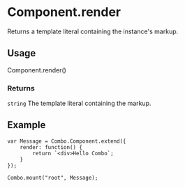 # Component.render

Returns a template literal containing the instance's markup.

## Usage

Component.render()

### Returns

`string` The template literal containing the markup.

## Example

	var Message = Combo.Component.extend({
		render: function() {
			return `<div>Hello Combo`;
		}
	});

	Combo.mount("root", Message);
